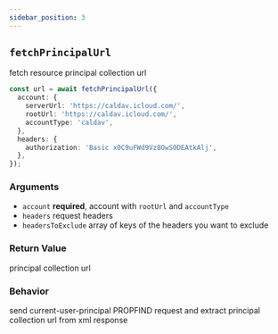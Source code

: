 ```yaml
---
sidebar_position: 3
---
```


## `fetchPrincipalUrl`

fetch resource principal collection url

```ts
const url = await fetchPrincipalUrl({
  account: {
    serverUrl: 'https://caldav.icloud.com/',
    rootUrl: 'https://caldav.icloud.com/',
    accountType: 'caldav',
  },
  headers: {
    authorization: 'Basic x0C9uFWd9Vz8OwS0DEAtkAlj',
  },
});
```

### Arguments

- `account` **required**, account with `rootUrl` and `accountType`
- `headers` request headers
- `headersToExclude` array of keys of the headers you want to exclude

### Return Value

principal collection url

### Behavior

send current-user-principal PROPFIND request and extract principal collection url from xml response
